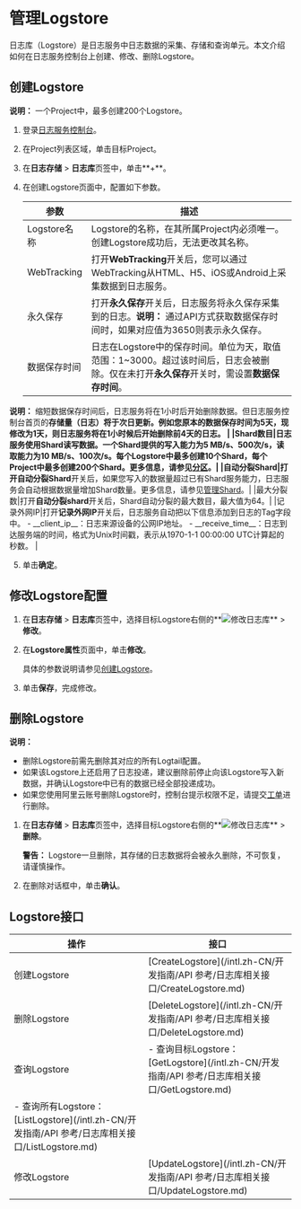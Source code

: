 # 管理Logstore

日志库（Logstore）是日志服务中日志数据的采集、存储和查询单元。本文介绍如何在日志服务控制台上创建、修改、删除Logstore。

## 创建Logstore

**说明：** 一个Project中，最多创建200个Logstore。

1.  登录[日志服务控制台](https://sls.console.aliyun.com)。

2.  在Project列表区域，单击目标Project。

3.  在**日志存储** \> **日志库**页签中，单击**+**。

4.  在创建Logstore页面中，配置如下参数。

    |参数|描述|
    |--|--|
    |Logstore名称|Logstore的名称，在其所属Project内必须唯一。创建Logstore成功后，无法更改其名称。|
    |WebTracking|打开**WebTracking**开关后，您可以通过WebTracking从HTML、H5、iOS或Android上采集数据到日志服务。|
    |永久保存|打开**永久保存**开关后，日志服务将永久保存采集到的日志。**说明：** 通过API方式获取数据保存时间时，如果对应值为3650则表示永久保存。 |
    |数据保存时间|日志在Logstore中的保存时间。单位为天，取值范围：1~3000。超过该时间后，日志会被删除。仅在未打开**永久保存**开关时，需设置**数据保存时间**。

**说明：** 缩短数据保存时间后，日志服务将在1小时后开始删除数据。但日志服务控制台首页的**存储量（日志）**将于次日更新。例如您原本的数据保存时间为5天，现修改为1天，则日志服务将在1小时候后开始删除前4天的日志。 |
    |Shard数目|日志服务使用Shard读写数据。一个Shard提供的写入能力为5 MB/s、500次/s，读取能力为10 MB/s、100次/s。每个Logstore中最多创建10个Shard，每个Project中最多创建200个Shard。更多信息，请参见[分区](/intl.zh-CN/产品简介/基本概念/分区.md)。|
    |自动分裂Shard|打开**自动分裂Shard**开关后，如果您写入的数据量超过已有Shard服务能力，日志服务会自动根据数据量增加Shard数量。更多信息，请参见[管理Shard](/intl.zh-CN/数据采集/准备工作/管理Shard.md)。|
    |最大分裂数|打开**自动分裂shard**开关后，Shard自动分裂的最大数目，最大值为64。|
    |记录外网IP|打开**记录外网IP**开关后，日志服务自动把以下信息添加到日志的Tag字段中。    -   \_\_client\_ip\_\_：日志来源设备的公网IP地址。
    -   \_\_receive\_time\_\_：日志到达服务端的时间，格式为Unix时间戳，表示从1970-1-1 00:00:00 UTC计算起的秒数。 |

5.  单击**确定**。


## 修改Logstore配置

1.  在**日志存储** \> **日志库**页签中，选择目标Logstore右侧的**![修改日志库](https://static-aliyun-doc.oss-accelerate.aliyuncs.com/assets/img/zh-CN/0478559951/p52318.png)** \> **修改**。

2.  在**Logstore属性**页面中，单击**修改**。

    具体的参数说明请参见[创建Logstore](#section_v52_2jx_ndb)。

3.  单击**保存**，完成修改。


## 删除Logstore

**说明：**

-   删除Logstore前需先删除其对应的所有Logtail配置。
-   如果该Logstore上还启用了日志投递，建议删除前停止向该Logstore写入新数据，并确认Logstore中已有的数据已经全部投递成功。
-   如果您使用阿里云账号删除Logstore时，控制台提示权限不足，请提交[工单](https://workorder-intl.console.aliyun.com/console.htm?spm=a2796.7919406.0.dcontactus3.676a2d23RjosdV#/ticket/add/?productId=1210)进行删除。

1.  在**日志存储** \> **日志库**页签中，选择目标Logstore右侧的**![修改日志库](https://static-aliyun-doc.oss-accelerate.aliyuncs.com/assets/img/zh-CN/0478559951/p52318.png)** \> **删除**。

    **警告：** Logstore一旦删除，其存储的日志数据将会被永久删除，不可恢复，请谨慎操作。

2.  在删除对话框中，单击**确认**。


## Logstore接口

|操作|接口|
|--|--|
|创建Logstore|[CreateLogstore](/intl.zh-CN/开发指南/API 参考/日志库相关接口/CreateLogstore.md)|
|删除Logstore|[DeleteLogstore](/intl.zh-CN/开发指南/API 参考/日志库相关接口/DeleteLogstore.md)|
|查询Logstore|-   查询目标Logstore：[GetLogstore](/intl.zh-CN/开发指南/API 参考/日志库相关接口/GetLogstore.md)
-   查询所有Logstore：[ListLogstore](/intl.zh-CN/开发指南/API 参考/日志库相关接口/ListLogstore.md) |
|修改Logstore|[UpdateLogstore](/intl.zh-CN/开发指南/API 参考/日志库相关接口/UpdateLogstore.md)|

